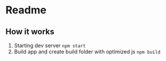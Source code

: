 # Readme #

## How it works ##
 1. Starting dev server `npm start`
 2. Build app and create build folder with optimized js `npm build`
